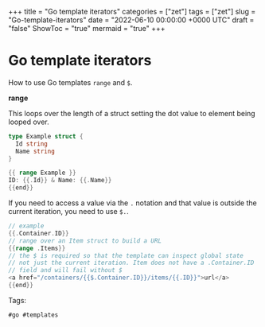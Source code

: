 +++
title = "Go template iterators"
categories = ["zet"]
tags = ["zet"]
slug = "Go-template-iterators"
date = "2022-06-10 00:00:00 +0000 UTC"
draft = "false"
ShowToc = "true"
mermaid = "true"
+++

# Go template iterators

How to use Go templates `range` and `$`.

**range**

This loops over the length of a struct setting the dot value to element
being looped over. 

```go
type Example struct {
  Id string
  Name string
}

{{ range Example }}
ID: {{.Id}} & Name: {{.Name}}
{{end}}
```

If you need to access a value via the `.` notation and that value is outside
the current iteration, you need to use `$.`. 

```go
// example 
{{.Container.ID}}
// range over an Item struct to build a URL
{{range .Items}}
// the $ is required so that the template can inspect global state
// not just the current iteration. Item does not have a .Container.ID 
// field and will fail without $
<a href="/containers/{{$.Container.ID}}/items/{{.ID}}">url</a>
{{end}}
```

Tags:

    #go #templates
